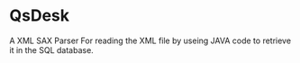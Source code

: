 QsDesk
======
A XML SAX Parser
For reading the XML file by useing JAVA code to retrieve it in the SQL database.
